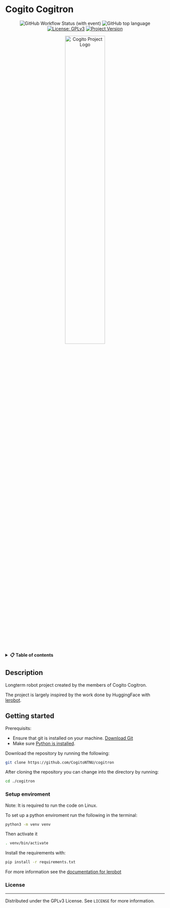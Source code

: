 <!-- TODO: CHANGE ALL INSTANCES OF "TEMPLATE-README" IN ENTIRE PROJECT TO YOUR PROJECT TITLE-->
# Cogito Cogitron


<div align="center">

![GitHub Workflow Status (with event)](https://img.shields.io/github/actions/workflow/status/CogitoNTNU/TEMPLATE-README/ci.yml)
![GitHub top language](https://img.shields.io/badge/languages-Python/C++-orange)
[![License: GPLv3](https://img.shields.io/badge/license-GPLv3-blue)](https://opensource.org/license/gpl-3-0)
[![Project Version](https://img.shields.io/badge/version-0.0.1-blue)](https://img.shields.io/badge/version-0.0.1-blue)

<img src="https://www.cogito-ntnu.no/cogito_white.svg" width="50%" alt="Cogito Project Logo" style="display: block; margin-left: auto; margin-right: auto;">
</div>

<details> 
<summary><b>📋 Table of contents </b></summary>
  
- [Description](#description)
- [Getting started](#getting-started)
  - [Set up enviroment](#setup-enviroment)
- [License](#license)

</details>

## Description 
Longterm robot project created by the members of Cogito Cogitron.

The project is largely inspired by the work done by HuggingFace with [lerobot](https://github.com/huggingface/lerobot/blob/main/examples/7_get_started_with_real_robot.md).

## Getting started
Prerequisits:
- Ensure that git is installed on your machine. [Download Git](https://git-scm.com/downloads)
- Make sure [Python is installed](https://www.python.org/downloads/).

Download the repository by running the following:
```bash
git clone https://github.com/CogitoNTNU/cogitron
```

After cloning the repository you can change into the directory by running:
```bash
cd ./cogitron
```

### Setup enviroment
Note: It is required to run the code on Linux.

To set up a python enviroment run the following in the terminal:
```bash
python3 -m venv venv
```

Then activate it 
```bash
. venv/bin/activate
```

Install the requirements with:
```bash
pip install -r requirements.txt
```

For more information see the [documentation for lerobot](https://huggingface.co/docs/lerobot/il_robots)


### License
------
Distributed under the GPLv3 License. See `LICENSE` for more information.
